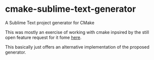 cmake-sublime-text-generator
============================

A Sublime Text project generator for CMake


This was mostly an exercise of working with cmake inpsired by the still open feature request for it fome [here](http://www.cmake.org/Bug/print_bug_page.php?bug_id=13847).

This basically just offers an alternative implementation of the proposed generator.
